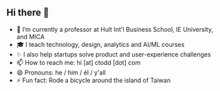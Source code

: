 ## Hi there 👋

- 🔭 I’m currently a professor at Hult Int'l Business School, IE University, and MICA
- 🎓 I teach technology, design, analytics and AI/ML courses
- ✨ I also help startups solve product and user-experience challenges 
- 📫 How to reach me: hi [at] ctodd [dot] com
- 😄 Pronouns: he / him / él / y'all
- ⚡ Fun fact: Rode a bicycle around the island of Taiwan
